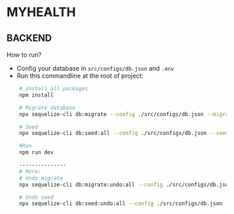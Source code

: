 # MYHEALTH

## BACKEND

How to run?

- Config your database in `src/configs/db.json` and `.env`
- Run this commandline at the root of project:

```bash
    # install all packages
    npm install

    # Migrate database
    npx sequelize-cli db:migrate --config ./src/configs/db.json --migrations-path ./src/migrations

    # Seed
    npx sequelize-cli db:seed:all --config ./src/configs/db.json --seeders-path ./src/seeder

    #Run
    npm run dev

    ---------------
    # More:
    # Undo migrate
    npx sequelize-cli db:migrate:undo:all --config ./src/configs/db.json --migrations-path ./src/migrations

    # Undo seed
    npx sequelize-cli db:seed:undo:all --config ./src/configs/db.json --seeders-path ./src/seeder
    
```
